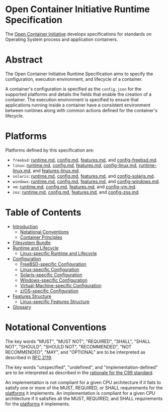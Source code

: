 # <a name="openContainerInitiativeRuntimeSpecification" />Open Container Initiative Runtime Specification

The [Open Container Initiative][oci] develops specifications for standards on Operating System process and application containers.

# <a name="ociRuntimeSpecAbstract" />Abstract

The Open Container Initiative Runtime Specification aims to specify the configuration, execution environment, and lifecycle of a container.

A container's configuration is specified as the `config.json` for the supported platforms and details the fields that enable the creation of a container.
The execution environment is specified to ensure that applications running inside a container have a consistent environment between runtimes along with common actions defined for the container's lifecycle.

# <a name="ociRuntimeSpecPlatforms" />Platforms

Platforms defined by this specification are:

* `freebsd`: [runtime.md](runtime.md), [config.md](config.md), [features.md](features.md), and [config-freebsd.md](config-freebsd.md).
* `linux`: [runtime.md](runtime.md), [config.md](config.md), [features.md](features.md), [config-linux.md](config-linux.md), [runtime-linux.md](runtime-linux.md), and [features-linux.md](features-linux.md).
* `solaris`: [runtime.md](runtime.md), [config.md](config.md), [features.md](features.md), and [config-solaris.md](config-solaris.md).
* `windows`: [runtime.md](runtime.md), [config.md](config.md), [features.md](features.md), and [config-windows.md](config-windows.md).
* `vm`: [runtime.md](runtime.md), [config.md](config.md), [features.md](features.md), and [config-vm.md](config-vm.md).
* `zos`: [runtime.md](runtime.md), [config.md](config.md), [features.md](features.md), and [config-zos.md](config-zos.md).

# <a name="ociRuntimeSpecTOC" />Table of Contents

- [Introduction](spec.md)
    - [Notational Conventions](#notational-conventions)
    - [Container Principles](principles.md)
- [Filesystem Bundle](bundle.md)
- [Runtime and Lifecycle](runtime.md)
    - [Linux-specific Runtime and Lifecycle](runtime-linux.md)
- [Configuration](config.md)
    - [FreeBSD-specific Configuration](config-freebsd.md)
    - [Linux-specific Configuration](config-linux.md)
    - [Solaris-specific Configuration](config-solaris.md)
    - [Windows-specific Configuration](config-windows.md)
    - [Virtual-Machine-specific Configuration](config-vm.md)
    - [z/OS-specific Configuration](config-zos.md)
- [Features Structure](features.md)
    - [Linux-specific Features Structure](features-linux.md)
- [Glossary](glossary.md)

# <a name="ociRuntimeSpecNotationalConventions" />Notational Conventions

The key words "MUST", "MUST NOT", "REQUIRED", "SHALL", "SHALL NOT", "SHOULD", "SHOULD NOT", "RECOMMENDED", "NOT RECOMMENDED", "MAY", and "OPTIONAL" are to be interpreted as described in [RFC 2119][rfc2119].

The key words "unspecified", "undefined", and "implementation-defined" are to be interpreted as described in the [rationale for the C99 standard][c99-unspecified].

An implementation is not compliant for a given CPU architecture if it fails to satisfy one or more of the MUST, REQUIRED, or SHALL requirements for the [platforms](#platforms) it implements.
An implementation is compliant for a given CPU architecture if it satisfies all the MUST, REQUIRED, and SHALL requirements for the [platforms](#platforms) it implements.


[c99-unspecified]: https://www.open-std.org/jtc1/sc22/wg14/www/C99RationaleV5.10.pdf#page=18
[oci]: https://opencontainers.org
[rfc2119]: https://www.rfc-editor.org/rfc/rfc2119.html
